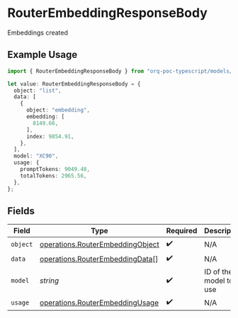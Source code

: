 # RouterEmbeddingResponseBody

Embeddings created

## Example Usage

```typescript
import { RouterEmbeddingResponseBody } from "orq-poc-typescript/models/operations";

let value: RouterEmbeddingResponseBody = {
  object: "list",
  data: [
    {
      object: "embedding",
      embedding: [
        8149.66,
      ],
      index: 9854.91,
    },
  ],
  model: "XC90",
  usage: {
    promptTokens: 9049.48,
    totalTokens: 2965.56,
  },
};
```

## Fields

| Field                                                                                | Type                                                                                 | Required                                                                             | Description                                                                          |
| ------------------------------------------------------------------------------------ | ------------------------------------------------------------------------------------ | ------------------------------------------------------------------------------------ | ------------------------------------------------------------------------------------ |
| `object`                                                                             | [operations.RouterEmbeddingObject](../../models/operations/routerembeddingobject.md) | :heavy_check_mark:                                                                   | N/A                                                                                  |
| `data`                                                                               | [operations.RouterEmbeddingData](../../models/operations/routerembeddingdata.md)[]   | :heavy_check_mark:                                                                   | N/A                                                                                  |
| `model`                                                                              | *string*                                                                             | :heavy_check_mark:                                                                   | ID of the model to use                                                               |
| `usage`                                                                              | [operations.RouterEmbeddingUsage](../../models/operations/routerembeddingusage.md)   | :heavy_check_mark:                                                                   | N/A                                                                                  |
